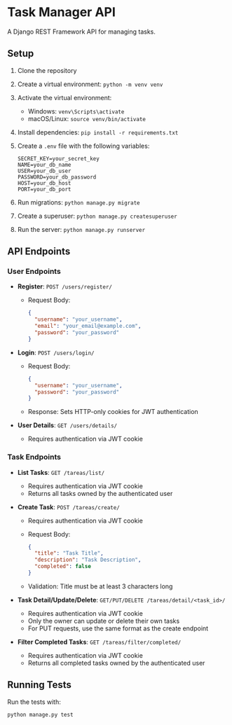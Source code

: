 # Task Manager API

A Django REST Framework API for managing tasks.

## Setup

1. Clone the repository
2. Create a virtual environment: `python -m venv venv`
3. Activate the virtual environment:
   - Windows: `venv\Scripts\activate`
   - macOS/Linux: `source venv/bin/activate`
4. Install dependencies: `pip install -r requirements.txt`
5. Create a `.env` file with the following variables:

   ```env
   SECRET_KEY=your_secret_key
   NAME=your_db_name
   USER=your_db_user
   PASSWORD=your_db_password
   HOST=your_db_host
   PORT=your_db_port
   ```

6. Run migrations: `python manage.py migrate`
7. Create a superuser: `python manage.py createsuperuser`
8. Run the server: `python manage.py runserver`

## API Endpoints

### User Endpoints

- **Register**: `POST /users/register/`
  - Request Body:

    ```json
    {
      "username": "your_username",
      "email": "your_email@example.com",
      "password": "your_password"
    }
    ```

- **Login**: `POST /users/login/`
  - Request Body:

    ```json
    {
      "username": "your_username",
      "password": "your_password"
    }
    ```

  - Response: Sets HTTP-only cookies for JWT authentication

- **User Details**: `GET /users/details/`
  - Requires authentication via JWT cookie

### Task Endpoints

- **List Tasks**: `GET /tareas/list/`
  - Requires authentication via JWT cookie
  - Returns all tasks owned by the authenticated user

- **Create Task**: `POST /tareas/create/`
  - Requires authentication via JWT cookie
  - Request Body:

    ```json
    {
      "title": "Task Title",
      "description": "Task Description",
      "completed": false
    }
    ```

  - Validation: Title must be at least 3 characters long

- **Task Detail/Update/Delete**: `GET/PUT/DELETE /tareas/detail/<task_id>/`
  - Requires authentication via JWT cookie
  - Only the owner can update or delete their own tasks
  - For PUT requests, use the same format as the create endpoint

- **Filter Completed Tasks**: `GET /tareas/filter/completed/`
  - Requires authentication via JWT cookie
  - Returns all completed tasks owned by the authenticated user

## Running Tests

Run the tests with:

`python manage.py test`
